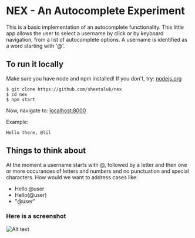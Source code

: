 # NEX - An Autocomplete Experiment
This is a basic implementation of an autocomplete functionality. This little app allows the user to select a username by click or by keyboard navigation, from a list of autocomplete options.
A username is identified as a word starting with '@'.

## To run it locally
Make sure you have node and npm installed!
If you don't, try:
[nodejs.org](http://nodejs.org)

```
$ git clone https://github.com/sheetaluk/nex
$ cd nex
$ npm start
```
Now, navigate to:
[localhost:8000](http://localhost:8000/app/index.html)

Example:
```
Hello there, @lil
```

## Things to think about
At the moment a username starts with @, followed by a letter and then one or more occurances of letters and numbers and no punctuation and special characters. How would we want to address cases like: 
* Hello.@user
* Hello(@user)
* "@user"

### Here is a screenshot
![Alt text](https://cloud.githubusercontent.com/assets/502186/12698482/69e45cd6-c76b-11e5-86ae-1019de82e183.png)
